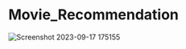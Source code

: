 # Movie_Recommendation

![Screenshot 2023-09-17 175155](https://github.com/Artimule/Movie_Recommendation/assets/53312100/c6da4891-07c1-4955-b00c-acb488f3eed7)
